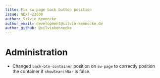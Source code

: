 ```yaml
---
title: Fix sw-page back button position
issue: NEXT-23600
author: Silvio Kennecke
author_email: development@silvio-kennecke.de
author_github: @silviokennecke
---
```

# Administration
* Changed `back-btn-container` position on `sw-page` to correctly position the container if `showSearchBar` is false. 
